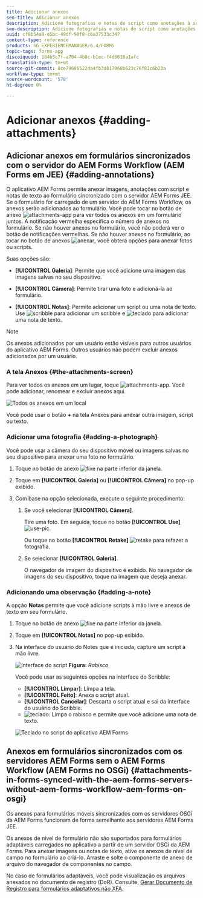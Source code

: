 ```yaml
---
title: Adicionar anexos
seo-title: Adicionar anexos
description: Adicione fotografias e notas de script como anotações à sua tarefa no aplicativo AEM Forms
seo-description: Adicione fotografias e notas de script como anotações à sua tarefa no aplicativo AEM Forms
uuid: cf8b54a8-e5bc-49df-90f8-c6a37533c347
content-type: reference
products: SG_EXPERIENCEMANAGER/6.4/FORMS
topic-tags: forms-app
discoiquuid: 184b5c7f-a704-4b8c-b1ec-f4d6616a1afc
translation-type: tm+mt
source-git-commit: 0ce79686522da4fb3d017068b623c76f81c6b23a
workflow-type: tm+mt
source-wordcount: '578'
ht-degree: 0%

---
```



# Adicionar anexos {#adding-attachments}

## Adicionar anexos em formulários sincronizados com o servidor do AEM Forms Workflow (AEM Forms em JEE) {#adding-annotations}

O aplicativo AEM Forms permite anexar imagens, anotações com script e notas de texto ao formulário sincronizado com o servidor AEM Forms JEE. Se o formulário for carregado de um servidor do AEM Forms Workflow, os anexos serão adicionados ao formulário. Você pode tocar no botão de anexo ![attachments-app](assets/attachments-app.png) para ver todos os anexos em um formulário juntos. A notificação vermelha especifica o número de anexos no formulário. Se não houver anexos no formulário, você não poderá ver o botão de notificações vermelhas. Se não houver anexos no formulário, ao tocar no botão de anexos ![anexar](assets/attch.png), você obterá opções para anexar fotos ou scripts.

Suas opções são:

* **[!UICONTROL Galeria]**: Permite que você adicione uma imagem das imagens salvas no seu dispositivo.

* **[!UICONTROL Câmera]**: Permite tirar uma foto e adicioná-la ao formulário.

* **[!UICONTROL Notas]**: Permite adicionar um script ou uma nota de texto. Use ![scribble](assets/scribble.png) para adicionar um scribble e ![teclado](assets/keyboard.png) para adicionar uma nota de texto.

>[!NOTE]
>
>Os anexos adicionados por um usuário estão visíveis para outros usuários do aplicativo AEM Forms. Outros usuários não podem excluir anexos adicionados por um usuário.


### A tela Anexos {#the-attachments-screen}

Para ver todos os anexos em um lugar, toque ![attachments-app](assets/attachments-app.png). Você pode adicionar, renomear e excluir anexos aqui.

![Todos os anexos em um local](assets/attachments-screen.png)

Você pode usar o botão **+** na tela Anexos para anexar outra imagem, script ou texto.

### Adicionar uma fotografia {#adding-a-photograph}

Você pode usar a câmera do seu dispositivo móvel ou imagens salvas no seu dispositivo para anexar uma foto no formulário.

1. Toque no botão de anexo ![fixe](assets/attch.png) na parte inferior da janela.
1. Toque em **[!UICONTROL Galeria]** ou **[!UICONTROL Câmera]** no pop-up exibido.
1. Com base na opção selecionada, execute o seguinte procedimento:

   1. Se você selecionar **[!UICONTROL Câmera]**.

      Tire uma foto. Em seguida, toque no botão **[!UICONTROL Use]** ![use-pic](assets/use-pic.png).

      Ou toque no botão **[!UICONTROL Retake]** ![retake](assets/retake.png) para refazer a fotografia.

   1. Se selecionar **[!UICONTROL Galeria]**.

      O navegador de imagem do dispositivo é exibido. No navegador de imagens do seu dispositivo, toque na imagem que deseja anexar.

### Adicionando uma observação {#adding-a-note}

A opção **Notas** permite que você adicione scripts à mão livre e anexos de texto em seu formulário.

1. Toque no botão de anexo ![fixe](assets/attch.png) na parte inferior da janela.
1. Toque em **[!UICONTROL Notas]** no pop-up exibido.
1. Na interface do usuário do Notes que é iniciada, capture um script à mão livre.

   ![Interface do script](assets/scribble-ui.png)
   **Figura:** *Rabisco*

   Você pode usar as seguintes opções na interface do Scribble:

   * **[!UICONTROL Limpar]**: Limpa a tela.
   * **[!UICONTROL Feito]**: Anexa o script atual.
   * **[!UICONTROL Cancelar]**: Descarta o script atual e sai da interface do usuário do Scribble.
   * ![teclado](assets/keyboard.png): Limpa o rabisco e permite que você adicione uma nota de texto.

   ![Teclado no script do aplicativo AEM Forms](assets/keyboard-inapp.png)

## Anexos em formulários sincronizados com os servidores AEM Forms sem o AEM Forms Workflow (AEM Forms no OSGi) {#attachments-in-forms-synced-with-the-aem-forms-servers-without-aem-forms-workflow-aem-forms-on-osgi}

Os anexos para formulários móveis sincronizados com os servidores OSGi da AEM Forms funcionam de forma semelhante aos servidores AEM Forms JEE.

Os anexos de nível de formulário não são suportados para formulários adaptáveis carregados no aplicativo a partir de um servidor OSGi da AEM Forms. Para anexar imagens ou notas de texto, ative os anexos de nível de campo no formulário ao criá-lo. Arraste e solte o componente de anexo de arquivo do navegador de componentes no campo.

No caso de formulários adaptáveis, você pode visualização os arquivos anexados no documento de registro (DoR). Consulte, [Gerar Documento de Registro para formulários adaptativos não XFA](/help/forms/using/generate-document-of-record-for-non-xfa-based-adaptive-forms.md).

